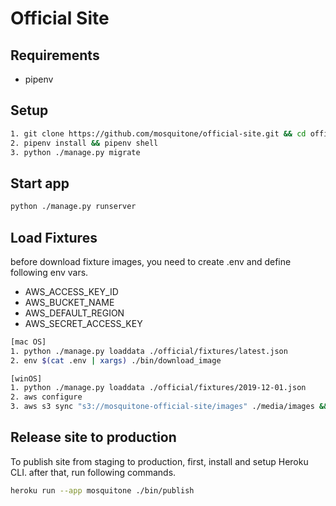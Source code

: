 # Official Site

## Requirements

- pipenv

## Setup

```bash
1. git clone https://github.com/mosquitone/official-site.git && cd official-site
2. pipenv install && pipenv shell
3. python ./manage.py migrate
```

## Start app

```bash
python ./manage.py runserver
```

## Load Fixtures

before download fixture images, you need to create .env and define following env vars.

- AWS_ACCESS_KEY_ID
- AWS_BUCKET_NAME
- AWS_DEFAULT_REGION
- AWS_SECRET_ACCESS_KEY

```bash
[mac OS]
1. python ./manage.py loaddata ./official/fixtures/latest.json
2. env $(cat .env | xargs) ./bin/download_image

[winOS]
1. python ./manage.py loaddata ./official/fixtures/2019-12-01.json
2. aws configure
3. aws s3 sync "s3://mosquitone-official-site/images" ./media/images && aws s3 sync "s3://mosquitone-official-site/original_images" ./media/original_images
```

## Release site to production

To publish site from staging to production, first, install and setup Heroku CLI. after that, run following commands.

```bash
heroku run --app mosquitone ./bin/publish
```
